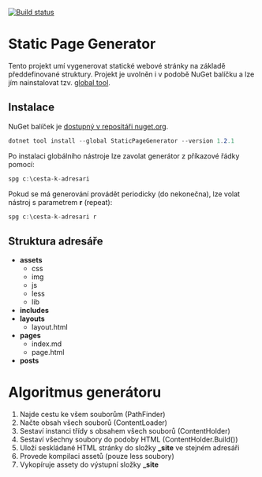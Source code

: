 [![Build status](https://mholec.visualstudio.com/DEV/_apis/build/status/NuGet%20Packages/StaticPageGenerator)](https://mholec.visualstudio.com/DEV/_build/latest?definitionId=53)

# Static Page Generator
Tento projekt umí vygenerovat statické webové stránky na základě předdefinované struktury. Projekt je uvolněn i v podobě NuGet balíčku a lze jím nainstalovat tzv. [global tool](https://docs.microsoft.com/en-us/dotnet/core/tools/global-tools).

## Instalace 

NuGet balíček je [dostupný v repositáři nuget.org](https://www.nuget.org/packages/StaticPageGenerator/).


```c#
dotnet tool install --global StaticPageGenerator --version 1.2.1
```

Po instalaci globálního nástroje lze zavolat generátor z příkazové řádky pomocí:

```c#
spg c:\cesta-k-adresari
```

Pokud se má generování provádět periodicky (do nekonečna), lze volat nástroj s parametrem **r** (repeat):

```c#
spg c:\cesta-k-adresari r
```

## Struktura adresáře
- **assets**
  - css
  - img
  - js
  - less
  - lib
- **includes**
- **layouts**
  - layout.html
- **pages**
  - index.md
  - page.html
- **posts**

# Algoritmus generátoru

1. Najde cestu ke všem souborům (PathFinder)
2. Načte obsah všech souborů (ContentLoader)
3. Sestaví instanci třídy s obsahem všech souborů (ContentHolder)
4. Sestaví všechny soubory do podoby HTML (ContentHolder.Build())
5. Uloží seskládané HTML stránky do složky **_site** ve stejném adresáři
6. Provede kompilaci assetů (pouze less soubory)
7. Vykopíruje assety do výstupní složky **_site**

